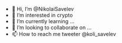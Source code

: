 - 👋 Hi, I’m @NikolaiSavelev
- 👀 I’m interested in crypto
- 🌱 I’m currently learning ...
- 💞️ I’m looking to collaborate on ...
- 📫 How to reach me tweeter @koli_savelev

<!---
NikolaiSavelev/NikolaiSavelev is a ✨ special ✨ repository because its `README.md` (this file) appears on your GitHub profile.
You can click the Preview link to take a look at your changes.
--->
